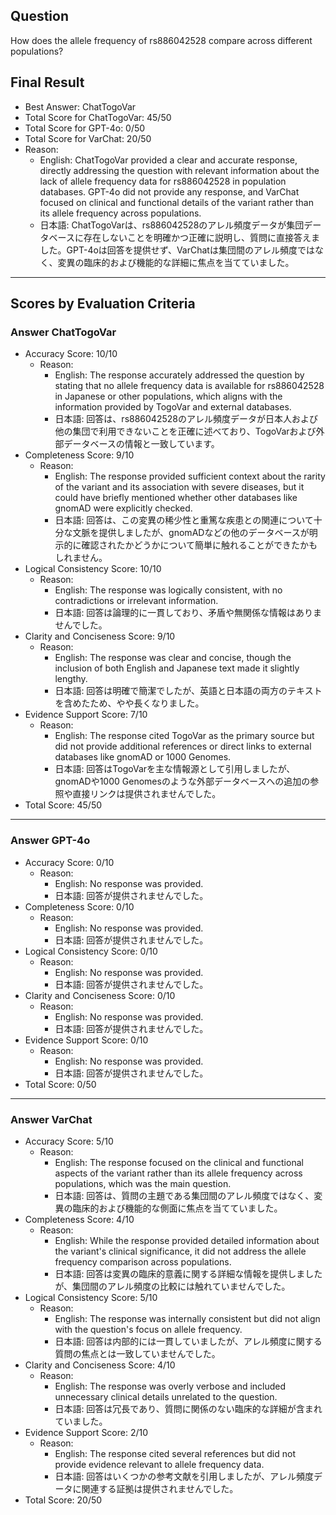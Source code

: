 ## Question

How does the allele frequency of rs886042528 compare across different populations?

## Final Result

- Best Answer: ChatTogoVar
- Total Score for ChatTogoVar: 45/50
- Total Score for GPT-4o: 0/50
- Total Score for VarChat: 20/50
- Reason:
  - English: ChatTogoVar provided a clear and accurate response, directly addressing the question with relevant information about the lack of allele frequency data for rs886042528 in population databases. GPT-4o did not provide any response, and VarChat focused on clinical and functional details of the variant rather than its allele frequency across populations.
  - 日本語: ChatTogoVarは、rs886042528のアレル頻度データが集団データベースに存在しないことを明確かつ正確に説明し、質問に直接答えました。GPT-4oは回答を提供せず、VarChatは集団間のアレル頻度ではなく、変異の臨床的および機能的な詳細に焦点を当てていました。

---

## Scores by Evaluation Criteria

### Answer ChatTogoVar
- Accuracy Score: 10/10
  - Reason: 
    - English: The response accurately addressed the question by stating that no allele frequency data is available for rs886042528 in Japanese or other populations, which aligns with the information provided by TogoVar and external databases.
    - 日本語: 回答は、rs886042528のアレル頻度データが日本人および他の集団で利用できないことを正確に述べており、TogoVarおよび外部データベースの情報と一致しています。
- Completeness Score: 9/10
  - Reason: 
    - English: The response provided sufficient context about the rarity of the variant and its association with severe diseases, but it could have briefly mentioned whether other databases like gnomAD were explicitly checked.
    - 日本語: 回答は、この変異の稀少性と重篤な疾患との関連について十分な文脈を提供しましたが、gnomADなどの他のデータベースが明示的に確認されたかどうかについて簡単に触れることができたかもしれません。
- Logical Consistency Score: 10/10
  - Reason: 
    - English: The response was logically consistent, with no contradictions or irrelevant information.
    - 日本語: 回答は論理的に一貫しており、矛盾や無関係な情報はありませんでした。
- Clarity and Conciseness Score: 9/10
  - Reason: 
    - English: The response was clear and concise, though the inclusion of both English and Japanese text made it slightly lengthy.
    - 日本語: 回答は明確で簡潔でしたが、英語と日本語の両方のテキストを含めたため、やや長くなりました。
- Evidence Support Score: 7/10
  - Reason: 
    - English: The response cited TogoVar as the primary source but did not provide additional references or direct links to external databases like gnomAD or 1000 Genomes.
    - 日本語: 回答はTogoVarを主な情報源として引用しましたが、gnomADや1000 Genomesのような外部データベースへの追加の参照や直接リンクは提供されませんでした。
- Total Score: 45/50

---

### Answer GPT-4o
- Accuracy Score: 0/10
  - Reason: 
    - English: No response was provided.
    - 日本語: 回答が提供されませんでした。
- Completeness Score: 0/10
  - Reason: 
    - English: No response was provided.
    - 日本語: 回答が提供されませんでした。
- Logical Consistency Score: 0/10
  - Reason: 
    - English: No response was provided.
    - 日本語: 回答が提供されませんでした。
- Clarity and Conciseness Score: 0/10
  - Reason: 
    - English: No response was provided.
    - 日本語: 回答が提供されませんでした。
- Evidence Support Score: 0/10
  - Reason: 
    - English: No response was provided.
    - 日本語: 回答が提供されませんでした。
- Total Score: 0/50

---

### Answer VarChat
- Accuracy Score: 5/10
  - Reason: 
    - English: The response focused on the clinical and functional aspects of the variant rather than its allele frequency across populations, which was the main question.
    - 日本語: 回答は、質問の主題である集団間のアレル頻度ではなく、変異の臨床的および機能的な側面に焦点を当てていました。
- Completeness Score: 4/10
  - Reason: 
    - English: While the response provided detailed information about the variant's clinical significance, it did not address the allele frequency comparison across populations.
    - 日本語: 回答は変異の臨床的意義に関する詳細な情報を提供しましたが、集団間のアレル頻度の比較には触れていませんでした。
- Logical Consistency Score: 5/10
  - Reason: 
    - English: The response was internally consistent but did not align with the question's focus on allele frequency.
    - 日本語: 回答は内部的には一貫していましたが、アレル頻度に関する質問の焦点とは一致していませんでした。
- Clarity and Conciseness Score: 4/10
  - Reason: 
    - English: The response was overly verbose and included unnecessary clinical details unrelated to the question.
    - 日本語: 回答は冗長であり、質問に関係のない臨床的な詳細が含まれていました。
- Evidence Support Score: 2/10
  - Reason: 
    - English: The response cited several references but did not provide evidence relevant to allele frequency data.
    - 日本語: 回答はいくつかの参考文献を引用しましたが、アレル頻度データに関連する証拠は提供されませんでした。
- Total Score: 20/50